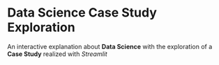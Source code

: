 # Data Science Case Study Exploration

An interactive explanation about **Data Science** with the exploration of a **Case Study** realized with _Streamlit_